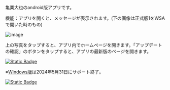 亀栗大也のandroid版アプリです。

機能：アプリを開くと、メッセージが表示されます。(下の画像は正式版1をWSAで開いた時のもの)

![image](https://github.com/kamekuridaiya/kamekuridaiya-app/assets/157256239/8072be98-ba6a-4f5e-8369-41ab19e90b41)

上の写真をタップすると、アプリ内でホームページを開きます。「アップデートの確認」のボタンをタップすると、アプリの最新版のページを開きます。

[![Static Badge](https://img.shields.io/badge/DOWNLOAD-brightgreen?logo=Android)](https://github.com/kamekuridaiya/kamekuridaiya/releases/download/%E6%AD%A3%E5%BC%8F%E7%89%883/daiya.v3-release.apk)

※[Windows版](https://github.com/kamekuridaiya/kamekuridaiya-app/blob/6f4fe0b6305cc300497402e2fabffdb08757f447/v3.exe)は2024年5月31日にサポート終了。

[![Static Badge](https://img.shields.io/badge/%E3%83%9B%E3%83%BC%E3%83%A0%E3%81%AB%E6%88%BB%E3%82%8B-blue)](https://kamekuridaiya.github.io/)
